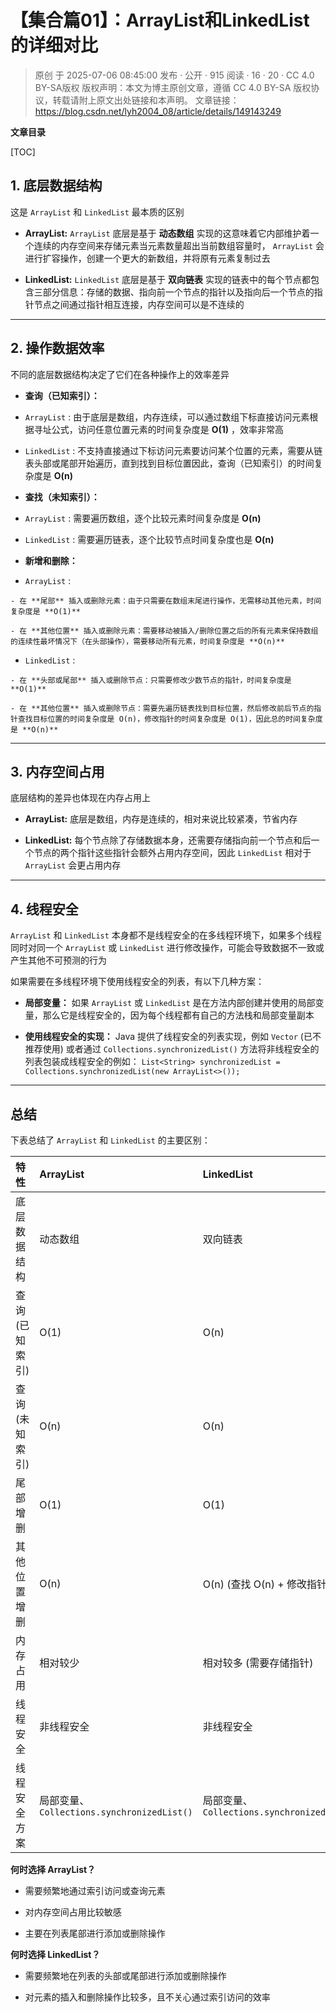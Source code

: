 # 【集合篇01】：ArrayList和LinkedList的详细对比

> 原创 于 2025-07-06 08:45:00 发布 · 公开 · 915 阅读 · 16 · 20 · CC 4.0 BY-SA版权 版权声明：本文为博主原创文章，遵循 CC 4.0 BY-SA 版权协议，转载请附上原文出处链接和本声明。
> 文章链接：https://blog.csdn.net/lyh2004_08/article/details/149143249

**文章目录**

[TOC]



## 1. 底层数据结构

这是 `ArrayList` 和 `LinkedList` 最本质的区别

-  **ArrayList:** `ArrayList` 底层是基于 **动态数组** 实现的这意味着它内部维护着一个连续的内存空间来存储元素当元素数量超出当前数组容量时， `ArrayList` 会进行扩容操作，创建一个更大的新数组，并将原有元素复制过去

-  **LinkedList:** `LinkedList` 底层是基于 **双向链表** 实现的链表中的每个节点都包含三部分信息：存储的数据、指向前一个节点的指针以及指向后一个节点的指针节点之间通过指针相互连接，内存空间可以是不连续的

---

## 2. 操作数据效率

不同的底层数据结构决定了它们在各种操作上的效率差异

-  **查询（已知索引）：** 

  -  `ArrayList` : 由于底层是数组，内存连续，可以通过数组下标直接访问元素根据寻址公式，访问任意位置元素的时间复杂度是 **O(1)** ，效率非常高

  -  `LinkedList` : 不支持直接通过下标访问元素要访问某个位置的元素，需要从链表头部或尾部开始遍历，直到找到目标位置因此，查询（已知索引）的时间复杂度是 **O(n)** 

-  **查找（未知索引）：** 

  -  `ArrayList` : 需要遍历数组，逐个比较元素时间复杂度是 **O(n)** 

  -  `LinkedList` : 需要遍历链表，逐个比较节点时间复杂度也是 **O(n)** 

-  **新增和删除：** 

  -  `ArrayList` :

    - 在 **尾部** 插入或删除元素：由于只需要在数组末尾进行操作，无需移动其他元素，时间复杂度是 **O(1)** 

    - 在 **其他位置** 插入或删除元素：需要移动被插入/删除位置之后的所有元素来保持数组的连续性最坏情况下（在头部操作），需要移动所有元素，时间复杂度是 **O(n)** 

  -  `LinkedList` :

    - 在 **头部或尾部** 插入或删除节点：只需要修改少数节点的指针，时间复杂度是 **O(1)** 

    - 在 **其他位置** 插入或删除节点：需要先遍历链表找到目标位置，然后修改前后节点的指针查找目标位置的时间复杂度是 O(n)，修改指针的时间复杂度是 O(1)，因此总的时间复杂度是 **O(n)** 

---

## 3. 内存空间占用

底层结构的差异也体现在内存占用上

-  **ArrayList:** 底层是数组，内存是连续的，相对来说比较紧凑，节省内存

-  **LinkedList:** 每个节点除了存储数据本身，还需要存储指向前一个节点和后一个节点的两个指针这些指针会额外占用内存空间，因此 `LinkedList` 相对于 `ArrayList` 会更占用内存

---

## 4. 线程安全

`ArrayList` 和 `LinkedList` 本身都不是线程安全的在多线程环境下，如果多个线程同时对同一个 `ArrayList` 或 `LinkedList` 进行修改操作，可能会导致数据不一致或产生其他不可预测的行为

如果需要在多线程环境下使用线程安全的列表，有以下几种方案：

-  **局部变量：** 如果 `ArrayList` 或 `LinkedList` 是在方法内部创建并使用的局部变量，那么它是线程安全的，因为每个线程都有自己的方法栈和局部变量副本

-  **使用线程安全的实现：** Java 提供了线程安全的列表实现，例如 `Vector` (已不推荐使用) 或者通过 `Collections.synchronizedList()` 方法将非线程安全的列表包装成线程安全的例如： `List<String> synchronizedList = Collections.synchronizedList(new ArrayList<>());` 

---

## 总结

下表总结了 `ArrayList` 和 `LinkedList` 的主要区别：

| 特性 | ArrayList | LinkedList |
|:---|:---|:---|
| 底层数据结构 | 动态数组 | 双向链表 |
| 查询 (已知索引) | O(1) | O(n) |
| 查询 (未知索引) | O(n) | O(n) |
| 尾部增删 | O(1) | O(1) |
| 其他位置增删 | O(n) | O(n) (查找 O(n) + 修改指针 O(1)) |
| 内存占用 | 相对较少 | 相对较多 (需要存储指针) |
| 线程安全 | 非线程安全 | 非线程安全 |
| 线程安全方案 | 局部变量、 `Collections.synchronizedList()`  | 局部变量、 `Collections.synchronizedList()`  |


**何时选择 ArrayList？** 

> 

- 需要频繁地通过索引访问或查询元素

- 对内存空间占用比较敏感

- 主要在列表尾部进行添加或删除操作

**何时选择 LinkedList？** 

> 

- 需要频繁地在列表的头部或尾部进行添加或删除操作

- 对元素的插入和删除操作比较多，且不关心通过索引访问的效率

